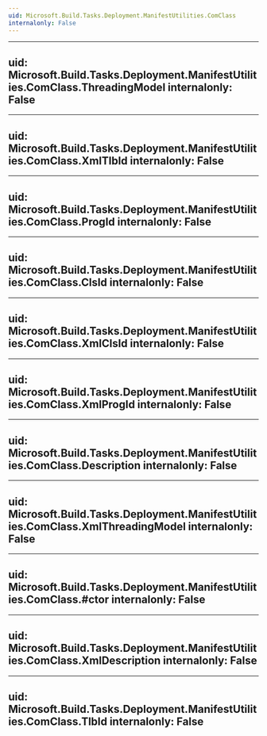 ```yaml
---
uid: Microsoft.Build.Tasks.Deployment.ManifestUtilities.ComClass
internalonly: False
---
```


---
uid: Microsoft.Build.Tasks.Deployment.ManifestUtilities.ComClass.ThreadingModel
internalonly: False
---

---
uid: Microsoft.Build.Tasks.Deployment.ManifestUtilities.ComClass.XmlTlbId
internalonly: False
---

---
uid: Microsoft.Build.Tasks.Deployment.ManifestUtilities.ComClass.ProgId
internalonly: False
---

---
uid: Microsoft.Build.Tasks.Deployment.ManifestUtilities.ComClass.ClsId
internalonly: False
---

---
uid: Microsoft.Build.Tasks.Deployment.ManifestUtilities.ComClass.XmlClsId
internalonly: False
---

---
uid: Microsoft.Build.Tasks.Deployment.ManifestUtilities.ComClass.XmlProgId
internalonly: False
---

---
uid: Microsoft.Build.Tasks.Deployment.ManifestUtilities.ComClass.Description
internalonly: False
---

---
uid: Microsoft.Build.Tasks.Deployment.ManifestUtilities.ComClass.XmlThreadingModel
internalonly: False
---

---
uid: Microsoft.Build.Tasks.Deployment.ManifestUtilities.ComClass.#ctor
internalonly: False
---

---
uid: Microsoft.Build.Tasks.Deployment.ManifestUtilities.ComClass.XmlDescription
internalonly: False
---

---
uid: Microsoft.Build.Tasks.Deployment.ManifestUtilities.ComClass.TlbId
internalonly: False
---
